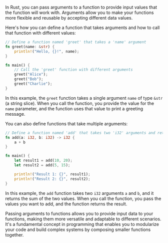 In Rust, you can pass arguments to a function to provide input values that the function will work with. Arguments allow you to make your functions more flexible and reusable by accepting different data values.

Here's how you can define a function that takes arguments and how to call that function with different values:

```rust
// Define a function named 'greet' that takes a 'name' argument
fn greet(name: &str) {
    println!("Hello, {}!", name);
}

fn main() {
    // Call the 'greet' function with different arguments
    greet("Alice");
    greet("Bob");
    greet("Charlie");
}
```

In this example, the `greet` function takes a single argument `name` of type `&str` (a string slice). When you call the function, you provide the value for the `name` parameter, and the function uses that value to print a greeting message.

You can also define functions that take multiple arguments:

```rust
// Define a function named 'add' that takes two 'i32' arguments and returns the sum
fn add(a: i32, b: i32) -> i32 {
    a + b
}

fn main() {
    let result1 = add(10, 20);
    let result2 = add(5, 15);

    println!("Result 1: {}", result1);
    println!("Result 2: {}", result2);
}
```

In this example, the `add` function takes two `i32` arguments `a` and `b`, and it returns the sum of the two values. When you call the function, you pass the values you want to add, and the function returns the result.

Passing arguments to functions allows you to provide input data to your functions, making them more versatile and adaptable to different scenarios. It's a fundamental concept in programming that enables you to modularize your code and build complex systems by composing smaller functions together.
